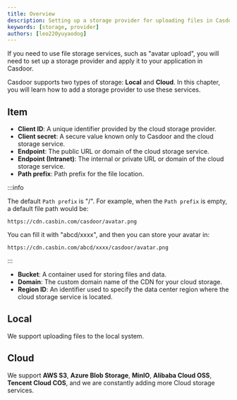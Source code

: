 ```yaml
---
title: Overview
description: Setting up a storage provider for uploading files in Casdoor
keywords: [storage, provider]
authors: [leo220yuyaodog]
---
```


If you need to use file storage services, such as "avatar upload", you will need to set up a storage provider and apply it to your application in Casdoor.

Casdoor supports two types of storage: **Local** and **Cloud**. In this chapter, you will learn how to add a storage provider to use these services.

## Item

- **Client ID**: A unique identifier provided by the cloud storage provider.
- **Client secret**: A secure value known only to Casdoor and the cloud storage service.
- **Endpoint**: The public URL or domain of the cloud storage service.
- **Endpoint (Intranet)**: The internal or private URL or domain of the cloud storage service.
- **Path prefix**: Path prefix for the file location.

:::info

The default `Path prefix` is "/". For example, when the `Path prefix` is empty, a default file path would be:

```text
https://cdn.casbin.com/casdoor/avatar.png
```

You can fill it with "abcd/xxxx", and then you can store your avatar in:

```text
https://cdn.casbin.com/abcd/xxxx/casdoor/avatar.png
```

:::

- **Bucket**: A container used for storing files and data.
- **Domain**: The custom domain name of the CDN for your cloud storage.
- **Region ID**: An identifier used to specify the data center region where the cloud storage service is located.

## Local

We support uploading files to the local system.

## Cloud

We support **AWS S3**, **Azure Blob Storage**, **MinIO**, **Alibaba Cloud OSS**, **Tencent Cloud COS**, and we are constantly adding more Cloud storage services.
